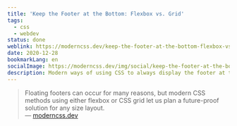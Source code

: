 ```yaml
---
title: 'Keep the Footer at the Bottom: Flexbox vs. Grid'
tags:
  - css
  - webdev
status: done
weblink: https://moderncss.dev/keep-the-footer-at-the-bottom-flexbox-vs-grid/
date: 2020-12-28
bookmarkLang: en
socialImage: https://moderncss.dev/img/social/keep-the-footer-at-the-bottom-flexbox-vs-grid.png
description: Modern ways of using CSS to always display the footer at the bottom of the screen, no matter how much content the current page contains.
---
```

<blockquote>Floating footers can occur for many reasons, but modern CSS methods using either flexbox or CSS grid let us plan a future-proof solution for any size layout.<footer>— <a href="https://moderncss.dev/keep-the-footer-at-the-bottom-flexbox-vs-grid/">moderncss.dev</a></footer></blockquote>
